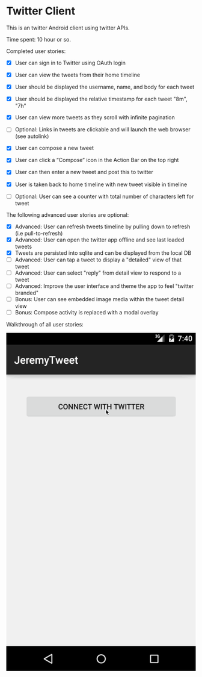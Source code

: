 # Twitter Client

This is an twitter Android client using twitter APIs.

Time spent: 10 hour or so.

Completed user stories:

* [x] User can sign in to Twitter using OAuth login
* [x] User can view the tweets from their home timeline
* [x] User should be displayed the username, name, and body for each tweet
* [x] User should be displayed the relative timestamp for each tweet "8m", "7h"
* [x] User can view more tweets as they scroll with infinite pagination
* [ ] Optional: Links in tweets are clickable and will launch the web browser (see autolink)
* [x] User can compose a new tweet
* [x] User can click a “Compose” icon in the Action Bar on the top right
* [x] User can then enter a new tweet and post this to twitter
* [x] User is taken back to home timeline with new tweet visible in timeline
* [ ] Optional: User can see a counter with total number of characters left for tweet


The following advanced user stories are optional:

* [x] Advanced: User can refresh tweets timeline by pulling down to refresh (i.e pull-to-refresh)
* [x] Advanced: User can open the twitter app offline and see last loaded tweets
* [x] Tweets are persisted into sqlite and can be displayed from the local DB
* [ ] Advanced: User can tap a tweet to display a "detailed" view of that tweet
* [ ] Advanced: User can select "reply" from detail view to respond to a tweet
* [ ] Advanced: Improve the user interface and theme the app to feel "twitter branded"
* [ ] Bonus: User can see embedded image media within the tweet detail view
* [ ] Bonus: Compose activity is replaced with a modal overlay

Walkthrough of all user stories:

![Video Walkthrough](demo.gif)

